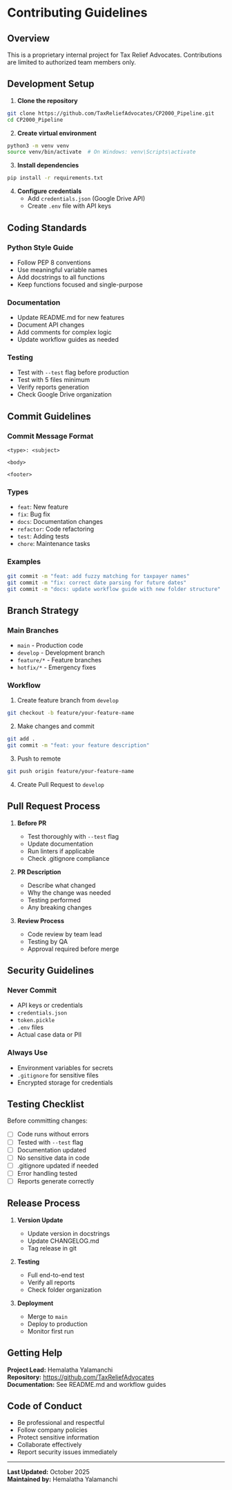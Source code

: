# Contributing Guidelines

## Overview

This is a proprietary internal project for Tax Relief Advocates. Contributions are limited to authorized team members only.

## Development Setup

1. **Clone the repository**
```bash
git clone https://github.com/TaxReliefAdvocates/CP2000_Pipeline.git
cd CP2000_Pipeline
```

2. **Create virtual environment**
```bash
python3 -m venv venv
source venv/bin/activate  # On Windows: venv\Scripts\activate
```

3. **Install dependencies**
```bash
pip install -r requirements.txt
```

4. **Configure credentials**
   - Add `credentials.json` (Google Drive API)
   - Create `.env` file with API keys

## Coding Standards

### Python Style Guide
- Follow PEP 8 conventions
- Use meaningful variable names
- Add docstrings to all functions
- Keep functions focused and single-purpose

### Documentation
- Update README.md for new features
- Document API changes
- Add comments for complex logic
- Update workflow guides as needed

### Testing
- Test with `--test` flag before production
- Test with 5 files minimum
- Verify reports generation
- Check Google Drive organization

## Commit Guidelines

### Commit Message Format
```
<type>: <subject>

<body>

<footer>
```

### Types
- `feat`: New feature
- `fix`: Bug fix
- `docs`: Documentation changes
- `refactor`: Code refactoring
- `test`: Adding tests
- `chore`: Maintenance tasks

### Examples
```bash
git commit -m "feat: add fuzzy matching for taxpayer names"
git commit -m "fix: correct date parsing for future dates"
git commit -m "docs: update workflow guide with new folder structure"
```

## Branch Strategy

### Main Branches
- `main` - Production code
- `develop` - Development branch
- `feature/*` - Feature branches
- `hotfix/*` - Emergency fixes

### Workflow
1. Create feature branch from `develop`
```bash
git checkout -b feature/your-feature-name
```

2. Make changes and commit
```bash
git add .
git commit -m "feat: your feature description"
```

3. Push to remote
```bash
git push origin feature/your-feature-name
```

4. Create Pull Request to `develop`

## Pull Request Process

1. **Before PR**
   - Test thoroughly with `--test` flag
   - Update documentation
   - Run linters if applicable
   - Check .gitignore compliance

2. **PR Description**
   - Describe what changed
   - Why the change was needed
   - Testing performed
   - Any breaking changes

3. **Review Process**
   - Code review by team lead
   - Testing by QA
   - Approval required before merge

## Security Guidelines

### Never Commit
- API keys or credentials
- `credentials.json`
- `token.pickle`
- `.env` files
- Actual case data or PII

### Always Use
- Environment variables for secrets
- `.gitignore` for sensitive files
- Encrypted storage for credentials

## Testing Checklist

Before committing changes:

- [ ] Code runs without errors
- [ ] Tested with `--test` flag
- [ ] Documentation updated
- [ ] No sensitive data in code
- [ ] .gitignore updated if needed
- [ ] Error handling tested
- [ ] Reports generate correctly

## Release Process

1. **Version Update**
   - Update version in docstrings
   - Update CHANGELOG.md
   - Tag release in git

2. **Testing**
   - Full end-to-end test
   - Verify all reports
   - Check folder organization

3. **Deployment**
   - Merge to `main`
   - Deploy to production
   - Monitor first run

## Getting Help

**Project Lead:** Hemalatha Yalamanchi  
**Repository:** https://github.com/TaxReliefAdvocates  
**Documentation:** See README.md and workflow guides

## Code of Conduct

- Be professional and respectful
- Follow company policies
- Protect sensitive information
- Collaborate effectively
- Report security issues immediately

---

**Last Updated:** October 2025  
**Maintained by:** Hemalatha Yalamanchi

